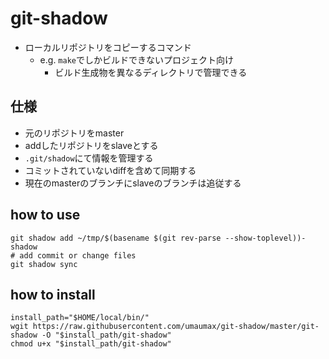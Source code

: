 # git-shadow

* ローカルリポジトリをコピーするコマンド
  * e.g. `make`でしかビルドできないプロジェクト向け
    * ビルド生成物を異なるディレクトリで管理できる

## 仕様
* 元のリポジトリをmaster
* addしたリポジトリをslaveとする
* `.git/shadow`にて情報を管理する
* コミットされていないdiffを含めて同期する
* 現在のmasterのブランチにslaveのブランチは追従する

## how to use
```
git shadow add ~/tmp/$(basename $(git rev-parse --show-toplevel))-shadow
# add commit or change files
git shadow sync
```

## how to install
```
install_path="$HOME/local/bin/"
wgit https://raw.githubusercontent.com/umaumax/git-shadow/master/git-shadow -O "$install_path/git-shadow"
chmod u+x "$install_path/git-shadow"
```
